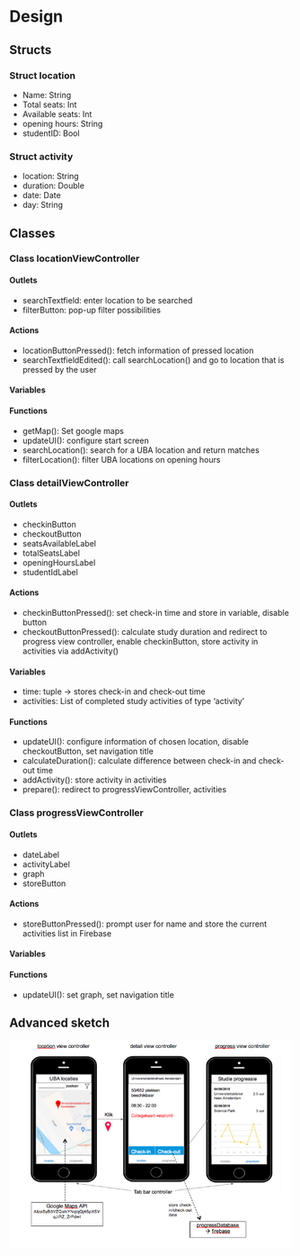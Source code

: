 # Design

## Structs

### Struct location
* Name: String
* Total seats: Int
* Available seats: Int
* opening hours: String
* studentID: Bool

### Struct activity
* location: String
* duration: Double
* date: Date
* day: String

## Classes

### Class locationViewController

#### Outlets
* searchTextfield: enter location to be searched
* filterButton: pop-up filter possibilities
#### Actions
* locationButtonPressed(): fetch information of pressed location
* searchTextfieldEdited(): call searchLocation()  and go to location that is pressed by the user
#### Variables
#### Functions
* getMap(): Set google maps
* updateUI(): configure start screen 
* searchLocation(): search for a UBA location and return matches
* filterLocation(): filter UBA locations on opening hours

### Class detailViewController

#### Outlets
* checkinButton
* checkoutButton
* seatsAvailableLabel
* totalSeatsLabel
* openingHoursLabel
* studentIdLabel
#### Actions
* checkinButtonPressed(): set check-in time and store in variable, disable button
* checkoutButtonPressed(): calculate study duration and redirect to progress view controller, enable checkinButton, store activity in activities via addActivity()
#### Variables
* time: tuple → stores check-in and check-out time
* activities: List of completed study activities of type ‘activity’
#### Functions
* updateUI(): configure information of chosen location, disable checkoutButton, set navigation title
* calculateDuration(): calculate difference between check-in and check-out time
* addActivity(): store activity in activities
* prepare(): redirect to progressViewController, activities

### Class progressViewController

#### Outlets
* dateLabel
* activityLabel
* graph
* storeButton
#### Actions
* storeButtonPressed(): prompt user for name and store the current activities list in Firebase
#### Variables
#### Functions
* updateUI(): set graph, set navigation title

## Advanced sketch

![alt text](https://github.com/kikivanrongen/FlexStudy/blob/master/doc/advanced%20sketch.png "Advanced Sketch")
